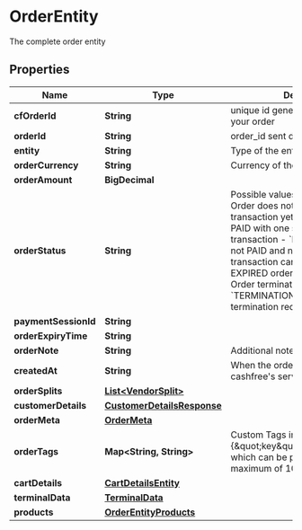

# OrderEntity

The complete order entity

## Properties

| Name | Type | Description | Notes |
|------------ | ------------- | ------------- | -------------|
|**cfOrderId** | **String** | unique id generated by cashfree for your order |  [optional] |
|**orderId** | **String** | order_id sent during the api request |  [optional] |
|**entity** | **String** | Type of the entity. |  [optional] |
|**orderCurrency** | **String** | Currency of the order. Example INR |  [optional] |
|**orderAmount** | **BigDecimal** |  |  [optional] |
|**orderStatus** | **String** | Possible values are  - &#x60;ACTIVE&#x60;: Order does not have a sucessful transaction yet - &#x60;PAID&#x60;: Order is PAID with one successful transaction - &#x60;EXPIRED&#x60;: Order was not PAID and not it has expired. No transaction can be initiated for an EXPIRED order. &#x60;TERMINATED&#x60;: Order terminated &#x60;TERMINATION_REQUESTED&#x60;: Order termination requested |  [optional] |
|**paymentSessionId** | **String** |  |  [optional] |
|**orderExpiryTime** | **String** |  |  [optional] |
|**orderNote** | **String** | Additional note for order |  [optional] |
|**createdAt** | **String** | When the order was created at cashfree&#39;s server |  [optional] |
|**orderSplits** | [**List&lt;VendorSplit&gt;**](VendorSplit.md) |  |  [optional] |
|**customerDetails** | [**CustomerDetailsResponse**](CustomerDetailsResponse.md) |  |  [optional] |
|**orderMeta** | [**OrderMeta**](OrderMeta.md) |  |  [optional] |
|**orderTags** | **Map&lt;String, String&gt;** | Custom Tags in thr form of {\&quot;key\&quot;:\&quot;value\&quot;} which can be passed for an order. A maximum of 10 tags can be added |  [optional] |
|**cartDetails** | [**CartDetailsEntity**](CartDetailsEntity.md) |  |  [optional] |
|**terminalData** | [**TerminalData**](TerminalData.md) |  |  [optional] |
|**products** | [**OrderEntityProducts**](OrderEntityProducts.md) |  |  [optional] |



